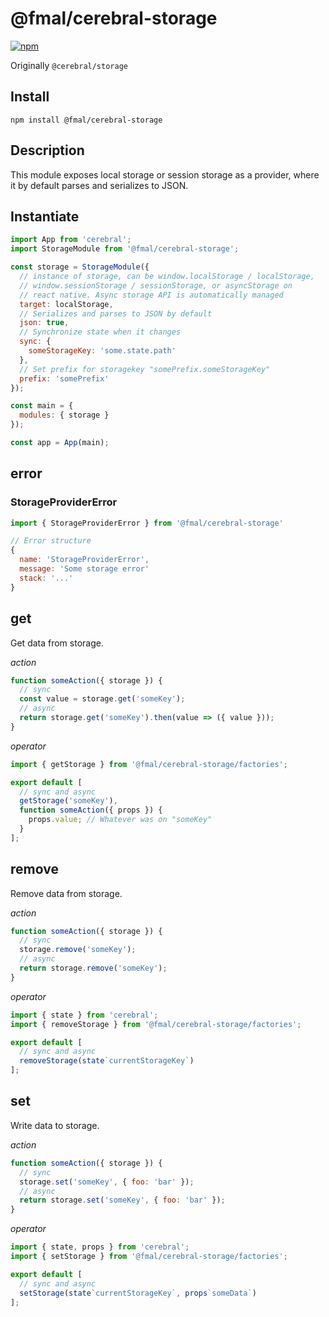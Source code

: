 # @fmal/cerebral-storage

[![npm](https://img.shields.io/npm/v/@fmal/cerebral-storage.svg?style=flat-square)](https://www.npmjs.com/package/@fmal/cerebral-storage)

Originally `@cerebral/storage`

## Install

`npm install @fmal/cerebral-storage`

## Description

This module exposes local storage or session storage as a provider,
where it by default parses and serializes to JSON.

## Instantiate

```js
import App from 'cerebral';
import StorageModule from '@fmal/cerebral-storage';

const storage = StorageModule({
  // instance of storage, can be window.localStorage / localStorage,
  // window.sessionStorage / sessionStorage, or asyncStorage on
  // react native. Async storage API is automatically managed
  target: localStorage,
  // Serializes and parses to JSON by default
  json: true,
  // Synchronize state when it changes
  sync: {
    someStorageKey: 'some.state.path'
  },
  // Set prefix for storagekey "somePrefix.someStorageKey"
  prefix: 'somePrefix'
});

const main = {
  modules: { storage }
});

const app = App(main);
```

## error

### StorageProviderError

```js
import { StorageProviderError } from '@fmal/cerebral-storage'

// Error structure
{
  name: 'StorageProviderError',
  message: 'Some storage error'
  stack: '...'
}
```

## get

Get data from storage.

_action_

```javascript
function someAction({ storage }) {
  // sync
  const value = storage.get('someKey');
  // async
  return storage.get('someKey').then(value => ({ value }));
}
```

_operator_

```javascript
import { getStorage } from '@fmal/cerebral-storage/factories';

export default [
  // sync and async
  getStorage('someKey'),
  function someAction({ props }) {
    props.value; // Whatever was on "someKey"
  }
];
```

## remove

Remove data from storage.

_action_

```javascript
function someAction({ storage }) {
  // sync
  storage.remove('someKey');
  // async
  return storage.remove('someKey');
}
```

_operator_

```javascript
import { state } from 'cerebral';
import { removeStorage } from '@fmal/cerebral-storage/factories';

export default [
  // sync and async
  removeStorage(state`currentStorageKey`)
];
```

## set

Write data to storage.

_action_

```javascript
function someAction({ storage }) {
  // sync
  storage.set('someKey', { foo: 'bar' });
  // async
  return storage.set('someKey', { foo: 'bar' });
}
```

_operator_

```javascript
import { state, props } from 'cerebral';
import { setStorage } from '@fmal/cerebral-storage/factories';

export default [
  // sync and async
  setStorage(state`currentStorageKey`, props`someData`)
];
```

